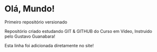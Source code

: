 # Olá, Mundo!
 Primeiro repositório versionado

 Repositório criado estudando GIT & GITHUB do Curso em Vídeo, Instruido pelo Gustavo Guanabara!

 Esta linha foi adicionada diretamente no site! 
